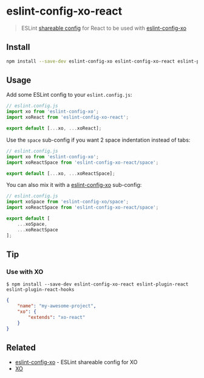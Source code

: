 # eslint-config-xo-react

> ESLint [shareable config](http://eslint.org/docs/developer-guide/shareable-configs.html) for React to be used with [eslint-config-xo](https://github.com/xojs/eslint-config-xo)

## Install

```sh
npm install --save-dev eslint-config-xo eslint-config-xo-react eslint-plugin-react eslint-plugin-react-hooks
```

## Usage

Add some ESLint config to your `eslint.config.js`:

```js
// eslint.config.js
import xo from 'eslint-config-xo';
import xoReact from 'eslint-config-xo-react';

export default [...xo, ...xoReact];
```

Use the `space` sub-config if you want 2 space indentation instead of tabs:

```js
// eslint.config.js
import xo from 'eslint-config-xo';
import xoReactSpace from 'eslint-config-xo-react/space';

export default [...xo, ...xoReactSpace];
```

You can also mix it with a [eslint-config-xo](https://github.com/xojs/eslint-config-xo) sub-config:

```js
// eslint.config.js
import xoSpace from 'eslint-config-xo/space';
import xoReactSpace from 'eslint-config-xo-react/space';

export default [
	...xoSpace,
	...xoReactSpace
];
```

## Tip

### Use with XO

```
$ npm install --save-dev eslint-config-xo-react eslint-plugin-react eslint-plugin-react-hooks
```

```json
{
	"name": "my-awesome-project",
	"xo": {
		"extends": "xo-react"
	}
}
```

## Related

- [eslint-config-xo](https://github.com/xojs/eslint-config-xo) - ESLint shareable config for XO
- [XO](https://github.com/xojs/xo)
